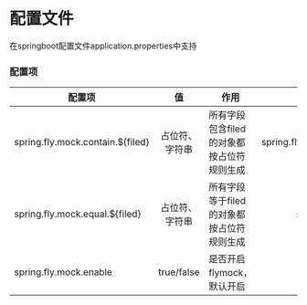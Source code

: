 # 配置文件

在springboot配置文件application.properties中支持

### 配置项 

| 配置项  |  值  |  作用  | 例子  |
|-------|:---:|-----------|-------:|
| spring.fly.mock.contain.${filed}  | 占位符、字符串 | 所有字段包含filed的对象都按占位符规则生成 | spring.fly.mock.contain.name=@cname() |
| spring.fly.mock.equal.${filed}  |  占位符、字符串  | 所有字段等于filed的对象都按占位符规则生成 | spring.fly.mock.equal.name=小王   |
| spring.fly.mock.enable  | true/false   | 是否开启flymock，默认开启 |  spring.fly.mock.enable=true   |

